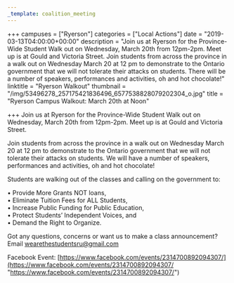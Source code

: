 ```yaml
---
_template: coalition_meeting
---
```





+++
campuses = ["Ryerson"]
categories = ["Local Actions"]
date = "2019-03-13T04:00:00+00:00"
description = "Join us at Ryerson for the Province-Wide Student Walk out on Wednesday, March 20th from 12pm-2pm. Meet up is at Gould and Victoria Street. Join students from across the province in a walk out on Wednesday March 20 at 12 pm to demonstrate to the Ontario government that we will not tolerate their attacks on students. There will be a number of speakers, performances and activities, oh and hot chocolate!"
linktitle = "Ryerson Walkout"
thumbnail = "/img/53496278_257175421836496_6577538828079202304_o.jpg"
title = "Ryerson Campus Walkout: March 20th at Noon"

+++
Join us at Ryerson for the Province-Wide Student Walk out on Wednesday, March 20th from 12pm-2pm. Meet up is at Gould and Victoria Street.   
  
Join students from across the province in a walk out on Wednesday March 20 at 12 pm to demonstrate to the Ontario government that we will not tolerate their attacks on students. We will have a number of speakers, performances and activities, oh and hot chocolate!  
  
Students are walking out of the classes and calling on the government to:   
  
• Provide More Grants NOT loans,  
• Eliminate Tuition Fees for ALL Students,  
• Increase Public Funding for Public Education,   
• Protect Students’ Independent Voices, and  
• Demand the Right to Organize.   
  
Got any questions, concerns or want us to make a class announcement? Email wearethestudentsru@gmail.com

Facebook Event: [https://www.facebook.com/events/2314700892094307/](https://www.facebook.com/events/2314700892094307/ "https://www.facebook.com/events/2314700892094307/")
